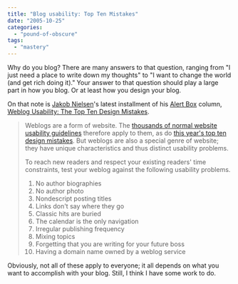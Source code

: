 ```yaml
---
title: "Blog usability: Top Ten Mistakes"
date: "2005-10-25"
categories: 
  - "pound-of-obscure"
tags: 
  - "mastery"
---
```


Why do you blog? There are many answers to that question, ranging from "I just need a place to write down my thoughts" to "I want to change the world (and get rich doing it)." Your answer to that question should play a large part in how you blog. Or at least how you design your blog.  
  
On that note is [Jakob Nielsen](http://www.useit.com/)'s latest installment of his [Alert Box](http://www.useit.com/alertbox) column, [Weblog Usability: The Top Ten Design Mistakes](http://www.useit.com/alertbox/weblogs.html).

> Weblogs are a form of website. The [thousands of normal website usability guidelines](http://www.nngroup.com/reports/ "Nielsen Norman Group: research reports about the usability of websites, intranets, and email newsletters") therefore apply to them, as do [this year's top ten design mistakes](http://www.useit.com/alertbox/designmistakes.html "Alertbox: Top Ten Web Design Mistakes of 2005"). But weblogs are also a special genre of website; they have unique characteristics and thus distinct usability problems.  
>   
> To reach new readers and respect your existing readers' time constraints, test your weblog against the following usability problems.
> 
> 1. No author biographies
> 2. No author photo
> 3. Nondescript posting titles
> 4. Links don't say where they go
> 5. Classic hits are buried
> 6. The calendar is the only navigation
> 7. Irregular publishing frequency
> 8. Mixing topics
> 9. Forgetting that you are writing for your future boss
> 10. Having a domain name owned by a weblog service

Obviously, not all of these apply to everyone; it all depends on what you want to accomplish with your blog. Still, I think I have some work to do.
